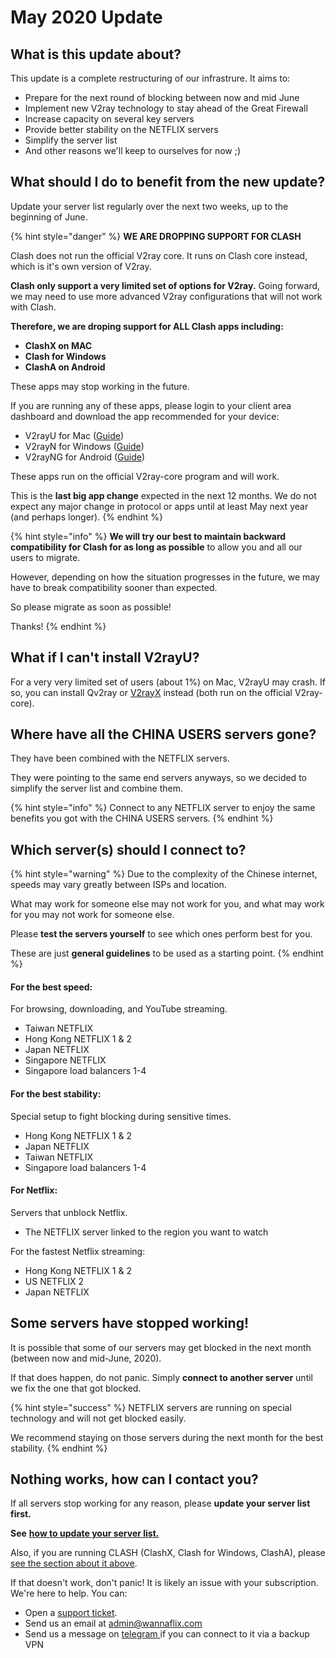 # May 2020 Update

## What is this update about?

This update is a complete restructuring of our infrastrure. It aims to:

* Prepare for the next round of blocking between now and mid June
* Implement new V2ray technology to stay ahead of the Great Firewall
* Increase capacity on several key servers
* Provide better stability on the NETFLIX servers
* Simplify the server list
* And other reasons we'll keep to ourselves for now ;)

## What should I do to benefit from the new update?

Update your server list regularly over the next two weeks, up to the beginning of June.

{% hint style="danger" %}
**WE ARE DROPPING SUPPORT FOR CLASH**&#x20;

Clash does not run the official V2ray core. It runs on Clash core instead, which is it's own version of V2ray.&#x20;

**Clash only support a very limited set of options for V2ray.** Going forward, we may need to use more advanced V2ray configurations that will not work with Clash.&#x20;

**Therefore, we are droping support for ALL Clash apps including:**

* **ClashX on MAC**
* **Clash for Windows**
* **ClashA on Android**

These apps may stop working in the future.&#x20;

If you are running any of these apps, please login to your client area dashboard and download the app recommended for your device:

* V2rayU for Mac ([Guide](../installation-guides/mac-os/v2rayu.md))
* V2rayN for Windows ([Guide](../windows/v2rayn-recommended.md))
* V2rayNG for Android ([Guide](../android/v2ray-shadowsocks/v2rayng-recommended.md))

These apps run on the official V2ray-core program and will work.

This is the **last big app change** expected in the next 12 months. We do not expect any major change in protocol or apps until at least May next year (and perhaps longer).
{% endhint %}

{% hint style="info" %}
**We will try our best to maintain backward compatibility for Clash for as long as possible** to allow you and all our users to migrate.

However, depending on how the situation progresses in the future, we may have to break compatibility sooner than expected.

So please migrate as soon as possible!

Thanks!
{% endhint %}

## What if I can't install V2rayU?

For a very very limited set of users (about 1%) on Mac, V2rayU may crash. If so, you can install Qv2ray or [V2rayX](https://github.com/Cenmrev/V2RayX) instead (both run on the official V2ray-core).

## Where have all the CHINA USERS servers gone?

They have been combined with the NETFLIX servers.

They were pointing to the same end servers anyways, so we decided to simplify the server list and combine them.

{% hint style="info" %}
Connect to any NETFLIX server to enjoy the same benefits you got with the CHINA USERS servers.
{% endhint %}

## Which server(s) should I connect to?

{% hint style="warning" %}
Due to the complexity of the Chinese internet, speeds may vary greatly between ISPs and location.

What may work for someone else may not work for you, and what may work for you may not work for someone else.&#x20;

Please **test the servers yourself** to see which ones perform best for you.

These are just **general guidelines** to be used as a starting point.
{% endhint %}

#### For the best speed:

For browsing, downloading, and YouTube streaming.

* Taiwan NETFLIX
* Hong Kong NETFLIX 1 & 2
* Japan NETFLIX
* Singapore NETFLIX
* Singapore load balancers 1-4

#### For the best stability:

Special setup to fight blocking during sensitive times.

* Hong Kong NETFLIX 1 & 2
* Japan NETFLIX
* Taiwan NETFLIX
* Singapore load balancers 1-4

#### For Netflix:

Servers that unblock Netflix.

* The NETFLIX server linked to the region you want to watch

For the fastest Netflix streaming:

* Hong Kong NETFLIX 1 & 2
* US NETFLIX 2
* Japan NETFLIX

## Some servers have stopped working!

It is possible that some of our servers may get blocked in the next month (between now and mid-June, 2020).&#x20;

If that does happen, do not panic. Simply **connect to another server** until we fix the one that got blocked.&#x20;

{% hint style="success" %}
NETFLIX servers are running on special technology and will not get blocked easily.&#x20;

We recommend staying on those servers during the next month for the best stability.
{% endhint %}

## Nothing works, how can I contact you?

If all servers stop working for any reason, please **update your server list first.**

**See** [**how to update your server list.**](../faq/updating-the-server-list.md)

Also, if you are running CLASH (ClashX, Clash for Windows, ClashA), please [see the section about it above](may-2020-update.md#what-should-i-do-to-benefit-from-the-new-update).

If that doesn't work, don't panic! It is likely an issue with your subscription. We're here to help. You can:

* Open a [support ticket](https://wannaflix.net/submitticket.php?step=2\&deptid=1).
* Send us an email at admin@wannaflix.com
* Send us a message on [telegram ](https://t.me/wannaflixvpn)if you can connect to it via a backup VPN
